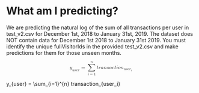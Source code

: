 # What am I predicting?

We are predicting the natural log of the sum of all transactions per user in test_v2.csv for December 1st, 2018 to January 31st, 2019. 
The dataset does NOT contain data for December 1st 2018 to January 31st 2019. You must identify the unique fullVisitorIds in the provided test_v2.csv and make predictions for them for those unseen months.

<math xmlns="http://www.w3.org/1998/Math/MathML" display="block">
  <msub>
    <mi>y</mi>
    <mrow class="MJX-TeXAtom-ORD">
      <mi>u</mi>
      <mi>s</mi>
      <mi>e</mi>
      <mi>r</mi>
    </mrow>
  </msub>
  <mo>=</mo>
  <munderover>
    <mo>&#x2211;<!-- ∑ --></mo>
    <mrow class="MJX-TeXAtom-ORD">
      <mi>i</mi>
      <mo>=</mo>
      <mn>1</mn>
    </mrow>
    <mrow class="MJX-TeXAtom-ORD">
      <mi>n</mi>
    </mrow>
  </munderover>
  <mi>t</mi>
  <mi>r</mi>
  <mi>a</mi>
  <mi>n</mi>
  <mi>s</mi>
  <mi>a</mi>
  <mi>c</mi>
  <mi>t</mi>
  <mi>i</mi>
  <mi>o</mi>
  <msub>
    <mi>n</mi>
    <mrow class="MJX-TeXAtom-ORD">
      <mi>u</mi>
      <mi>s</mi>
      <mi>e</mi>
      <msub>
        <mi>r</mi>
        <mi>i</mi>
      </msub>
    </mrow>
  </msub>
</math>

y_{user} = \sum_{i=1}^{n} transaction_{user_i}
